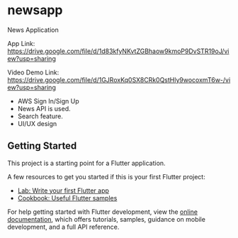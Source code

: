 # newsapp

News Application

App Link: https://drive.google.com/file/d/1d83kfyNKvtZGBhaow9kmoP9DvSTR19oJ/view?usp=sharing

Video Demo Link: https://drive.google.com/file/d/1GJRoxKq0SX8CRk0QstHly9wocoxmT6w-/view?usp=sharing

- AWS Sign In/Sign Up
- News API is used.
- Search feature.
- UI/UX design

## Getting Started

This project is a starting point for a Flutter application.

A few resources to get you started if this is your first Flutter project:

- [Lab: Write your first Flutter app](https://docs.flutter.dev/get-started/codelab)
- [Cookbook: Useful Flutter samples](https://docs.flutter.dev/cookbook)

For help getting started with Flutter development, view the
[online documentation](https://docs.flutter.dev/), which offers tutorials,
samples, guidance on mobile development, and a full API reference.
